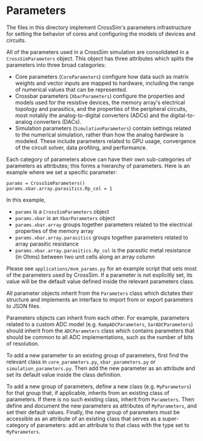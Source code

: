 # Parameters

The files in this directory implement CrossSim's parameters infrastructure for setting the behavior of cores and configuring the models of devices and circuits.

All of the parameters used in a CrossSim simulation are consolidated in a ``CrossSimParameters`` object. This object has three attributes which splits the parameters into three broad categories:
- Core parameters (``CoreParameters``) configure how data such as matrix weights and vector inputs are mapped to hardware, including the range of numerical values that can be represented.
- Crossbar parameters (``XbarParameters``) configure the properties and models used for the resistive devices, the memory array's electrical topology and parasitics, and the properties of the peripheral circuits, most notably the analog-to-digital converters (ADCs) and the digital-to-analog converters (DACs).
- Simulation parameters (``SimulationParameters``) contain settings related to the numerical simulation, rather than how the analog hardware is modeled. These include parameters related to GPU usage, convergence of the circuit solver, data profiling, and performance.

Each category of parameters above can have their own sub-categories of parameters as attributes; this forms a hierarchy of parameters. Here is an example where we set a specific parameter:
```
params = CrossSimParameters()
params.xbar.array.parasitics.Rp_col = 1
```
In this example,
- ``params`` is a ``CrossSimParameters`` object
- ``params.xbar`` is an ``XbarParameters`` object
- ``params.xbar.array`` groups together parameters related to the electrical properties of the memory array
- ``params.xbar.array.parasitics`` groups together parameters related to array parasitic resistance
- ``params.xbar.array.parasitics.Rp_col`` is the parasitic metal resistance (in Ohms) between two unit cells along an array column

Please see ``applications/mvm_params.py`` for an example script that sets most of the parameters used by CrossSim. If a parameter is not explicitly set, its value will be the default value defined inside the relevant parameters class.

All parameter objects inherit from the ``Parameters`` class which dictates their structure and implements an interface to import from or export parameters to JSON files.

Parameters objects can inherit from each other. For example, parameters related to a custom ADC model (e.g. ``RampADCParameters``, ``SarADCParameters``) should inherit from the ``ADCParameters`` class which contains parameters that should be common to all ADC implementations, such as the number of bits of resolution.

To add a new parameter to an existing group of parameters, first find the relevant class in ``core_parameters.py``, ``xbar_parameters.py`` or ``simulation_parameters.py``. Then add the new parameter as an attribute and set its default value inside the class definition.

To add a new group of parameters, define a new class (e.g. ``MyParameters``) for that group that, if applicable, inherits from an existing class of parameters. If there is no such existing class, inherit from ``Parameters``. Then define and document the new parameters as attributes of ``MyParameters``, and set their default values. Finally, the new group of parameters must be accessible as an attribute of an existing class that serves as a super-category of parameters: add an attribute to that class with the type set to ``MyParameters``.